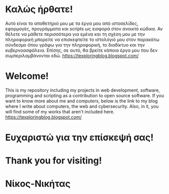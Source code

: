                                       
#                                              Καλώς ήρθατε!

Αυτό είναι το αποθετήριό μου με τα έργα μου από ιστοσελίδες, εφαρμογές, προγράμματα και scripts ως εισφορά στον ανοικτό κώδικα. 
Αν θέλετε να μάθετε περισσότερα για εμένα και τη σχέση μου με την πληροφορική μπορείτε να επισκεφτείτε το ιστολόγιό μου στον παρακάτω σύνδεσμο όπου γράφω για την πληροφορική, το διαδίκτυο και την κυβερνοασφάλεια. Επίσης, σε αυτό, θα βρείτε κάποια έργα μου που δεν συμπεριλαμβάνονται εδώ. 
https://texploringblog.blogspot.com/

#                                               Welcome!
This is my repository including my projects in web development, software, programming and scripting as a contribution to open source software.
If you want to know more about me and computers, below is the link to my blog where I write about computers, the web and cybersecurity. Also, in it, you will find some of my works that aren't included here.
https://texploringblog.blogspot.com/ 

#                                               Ευχαριστώ για την επίσκεψή σας!
#                                               Thank you for visiting!

#                                                     Νίκος-Νικήτας
